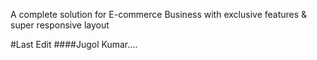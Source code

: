 A complete solution for E-commerce Business with exclusive features & super responsive layout




#Last Edit
####Jugol Kumar....
